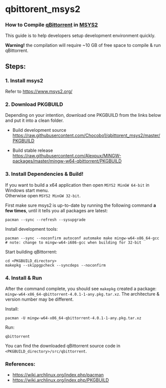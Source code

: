 # qbittorent_msys2

### How to Compile [qBittorrent][qbittorrent-link] in [MSYS2][msys2-link]

This guide is to help developers setup development environment quickly.

**Warning!** the compilation will require ~10 GB of free space to compile & run qBittorrent.

## Steps:
### 1. Install msys2
Refer to https://www.msys2.org/

### 2. Download PKGBUILD
Depending on your intention, download one PKGBUILD from the links below and put it into a clean folder.
* Build development source<br />
  https://raw.githubusercontent.com/Chocobo1/qbittorent_msys2/master/PKGBUILD

* Build stable release<br />
  https://raw.githubusercontent.com/Alexpux/MINGW-packages/master/mingw-w64-qbittorrent/PKGBUILD

### 3. Install Dependencies & Build!
If you want to build a x64 application then open `MSYS2 MinGW 64-bit` in Windows start menu.<br />
Otherwise open `MSYS2 MinGW 32-bit`.

First make sure msys2 is up-to-date by running the following command **a few times**, until it tells you all packages are latest:
```shell
pacman --sync --refresh --sysupgrade
```

Install development tools:
```shell
pacman --sync --noconfirm autoconf automake make mingw-w64-x86_64-gcc  # note: change to mingw-w64-i686-gcc when building for 32-bit
```

Start building qBittorrent:
```shell
cd <PKGBUILD_directory>
makepkg --skippgpcheck --syncdeps --noconfirm
```

### 4. Install & Run
After the command complete, you should see `makepkg` created a package: `mingw-w64-x86_64-qbittorrent-4.0.1-1-any.pkg.tar.xz`. The architecture & version number may be different.

Install:
```shell
pacman -U mingw-w64-x86_64-qbittorrent-4.0.1-1-any.pkg.tar.xz
```

Run:
```shell
qbittorrent
```

You can find the downloaded qBittorrent source code in `<PKGBUILD_directory>/src/qbittorrent`.

### References:
* https://wiki.archlinux.org/index.php/pacman
* https://wiki.archlinux.org/index.php/PKGBUILD


[qbittorrent-link]: https://github.com/qbittorrent/qBittorrent
[msys2-link]: https://github.com/Alexpux/MINGW-packages
